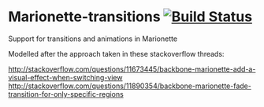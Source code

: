 Marionette-transitions [![Build Status](https://travis-ci.org/UseAllFive/Marionette-transitions.svg?branch=master)](https://travis-ci.org/UseAllFive/Marionette-transitions)
======================

Support for transitions and animations in Marionette

Modelled after the approach taken in these stackoverflow threads:

http://stackoverflow.com/questions/11673445/backbone-marionette-add-a-visual-effect-when-switching-view
http://stackoverflow.com/questions/11890354/backbone-marionette-fade-transition-for-only-specific-regions

